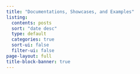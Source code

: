 ```yaml
---
title: "Documentations, Showcases, and Examples"
listing:
  contents: posts
  sort: "date desc"
  type: default
  categories: true
  sort-ui: false
  filter-ui: false
page-layout: full
title-block-banner: true
---
```



